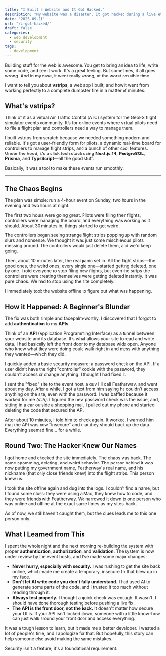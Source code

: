 ```yaml
---
title: "I Built a Website and It Got Hacked."
description: "My website was a disaster. It got hacked during a live event. Read about my mistakes and the security lessons I learned."
date: "2025-09-11"
url: "/i-got-hacked/"
draft: false
categories: 
  - web development
  - security
tags:
  - development
---
```


Building stuff for the web is awesome. You get to bring an idea to life, write some code, and see it work. It's a great feeling. But sometimes, it all goes wrong. And in my case, it went really wrong, at the worst possible time.

I want to tell you about **vstrips**, a web app I built, and how it went from working perfectly to a complete dumpster fire in a matter of minutes.

## What's vstrips?

Think of it as a virtual Air Traffic Control (ATC) system for the GeoFS flight simulator events community. It’s for online events where virtual pilots need to file a flight plan and controllers need a way to manage them.

I built vstrips from scratch because we needed something modern and reliable. It's got a user-friendly form for pilots, a dynamic real-time board for controllers to manage flight strips, and a bunch of other cool features. Under the hood, it's a slick tech stack using **Next.js 14**, **PostgreSQL**, **Prisma**, and **TypeScript**—all the good stuff.

Basically, it was a tool to make these events run smoothly.

---

## The Chaos Begins

The plan was simple: run a 4-hour event on Sunday, two hours in the evening and two hours at night.

The first two hours were going great. Pilots were filing their flights, controllers were managing the board, and everything was working as it should. About 30 minutes in, things started to get weird.

The controllers began seeing strange flight strips popping up with random slurs and nonsense. We thought it was just some mischievous pilots messing around. The controllers would just delete them, and we'd keep going.

Then, about 10 minutes later, the real panic set in. All the flight strips—the good ones, the weird ones, every single one—started getting deleted, one by one. I told everyone to stop filing new flights, but even the strips the controllers were creating themselves were getting deleted instantly. It was pure chaos. We had to stop using the site completely.

I immediately took the website offline to figure out what was happening.

## How it Happened: A Beginner's Blunder

The fix was both simple and facepalm-worthy. I discovered that I forgot to add **authentication** to my **APIs**.

Think of an **API** (Application Programming Interface) as a tunnel between your website and its database. It’s what allows your site to read and write data. I had basically left the front door to my database wide open. Anyone who knew what they were doing could walk right in and mess with anything they wanted—which they did.

I quickly added a basic security measure: a password check on the API. If a user didn’t have the right "controller" cookie with the password, they couldn't access or change anything. I thought I had fixed it.

I sent the "fixed" site to the event host, a guy I'll call Featherway, and went about my day. After a while, I got a text from him saying he couldn’t access anything on the site, even with the password. I was baffled because it worked for me *(duh)*. I figured the new password check was the issue, and, sitting in a car outside a shopping mall, I pulled out my phone and started deleting the code that secured the API.

After about 10 minutes, I told him to check again. It worked. I warned him that the API was now "insecure" and that they should back up the data. Everything seemed fine... for a while.

## Round Two: The Hacker Knew Our Names

I got home and checked the site immediately. The chaos was back. The same spamming, deleting, and weird behavior. The person behind it was now putting my government name, Featherway's real name, and his nickname (that only close friends knew) into the flight strips. This person knew us.

I took the site offline again and dug into the logs. I couldn't find a name, but I found some clues: they were using a Mac, they knew how to code, and they were friends with Featherway. We narrowed it down to one person who was online and offline at the exact same times as my sites' hack.

As of now, we still haven't caught them, but the clues leads me to this one person only.

## What I Learned from This

I spent the whole night and the next morning re-building the system with proper **authentication**, **authorization**, and **validation**. The system is now under review by the event hosts, and I've made some major changes:

* **Never hurry, especially with security.** I was rushing to get the site back online, which made me create a temporary, insecure fix that blew up in my face.
* **Don't let AI write code you don't fully understand.** I had used AI to generate some parts of the code, and I trusted it too much without reading through it.
* **Always test properly.** I thought a quick check was enough. It wasn't. I should have done thorough testing before pushing a live fix.
* **The API is the front door, not the back.** It doesn't matter how secure your UI is. If your API isn't locked down, someone with a little know-how can just walk around your front door and access everything.

It was a tough lesson to learn, but it made me a better developer. I wasted a lot of people's time, and I apologize for that. But hopefully, this story can help someone else avoid making the same mistakes.

Security isn't a feature; it's a foundational requirement.
